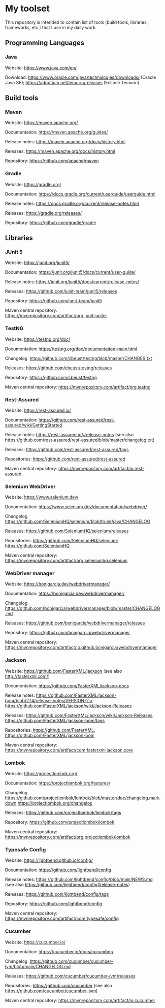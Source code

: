 # My toolset
This repository is intended to contain list of tools (build tools, libraries, frameworks, etc.) that I use in my daily work.

## Programming Languages
### Java
Website: https://www.java.com/en/

Download: https://www.oracle.com/java/technologies/downloads/ (Oracle Java SE); https://adoptium.net/temurin/releases (Eclipse Temurin)

## Build tools
### Maven
Website: https://maven.apache.org/

Documentation: https://maven.apache.org/guides/

Release notes: https://maven.apache.org/docs/history.html

Releases: https://maven.apache.org/docs/history.html

Repository: https://github.com/apache/maven

### Gradle
Website: https://gradle.org/

Documentation: https://docs.gradle.org/current/userguide/userguide.html

Release notes: https://docs.gradle.org/current/release-notes.html

Releases: https://gradle.org/releases/

Repository: https://github.com/gradle/gradle

## Libraries
### JUnit 5
Website: https://junit.org/junit5/

Documentation: https://junit.org/junit5/docs/current/user-guide/

Release notes: https://junit.org/junit5/docs/current/release-notes/

Releases: https://github.com/junit-team/junit5/releases

Repository: https://github.com/junit-team/junit5

Maven central repository: https://mvnrepository.com/artifact/org.junit.jupiter

### TestNG
Website: https://testng.org/doc/

Documentation: https://testng.org/doc/documentation-main.html

Changelog: https://github.com/cbeust/testng/blob/master/CHANGES.txt

Releases: https://github.com/cbeust/testng/releases

Repository: https://github.com/cbeust/testng

Maven central repository: https://mvnrepository.com/artifact/org.testng

### Rest-Assured
Website: https://rest-assured.io/

Documentation: https://github.com/rest-assured/rest-assured/wiki/GettingStarted

Release notes: https://rest-assured.io/#release-notes (see also https://github.com/rest-assured/rest-assured/blob/master/changelog.txt)

Releases: https://github.com/rest-assured/rest-assured/tags

Repositories: https://github.com/rest-assured/rest-assured

Maven central repository: https://mvnrepository.com/artifact/io.rest-assured

### Selenium WebDriver
Website: https://www.selenium.dev/

Documentation: https://www.selenium.dev/documentation/webdriver/

Changelog: https://github.com/SeleniumHQ/selenium/blob/trunk/java/CHANGELOG

Releases: https://github.com/SeleniumHQ/selenium/releases

Repositories: https://github.com/SeleniumHQ/selenium; https://github.com/SeleniumHQ

Maven central repository: https://mvnrepository.com/artifact/org.seleniumhq.selenium

### WebDriver manager
Website: https://bonigarcia.dev/webdrivermanager/

Documentation: https://bonigarcia.dev/webdrivermanager/

Changelog: https://github.com/bonigarcia/webdrivermanager/blob/master/CHANGELOG.md

Releases: https://github.com/bonigarcia/webdrivermanager/releases

Repository: https://github.com/bonigarcia/webdrivermanager

Maven central repository: https://mvnrepository.com/artifact/io.github.bonigarcia/webdrivermanager

### Jackson
Website: https://github.com/FasterXML/jackson (see also http://fasterxml.com/)

Documentation: https://github.com/FasterXML/jackson-docs

Release notes: https://github.com/FasterXML/jackson-bom/blob/2.14/release-notes/VERSION-2.x; https://github.com/FasterXML/jackson/wiki/Jackson-Releases

Releases: https://github.com/FasterXML/jackson/wiki/Jackson-Releases; https://github.com/FasterXML/jackson-bom/tags

Repositories: https://github.com/FasterXML; https://github.com/FasterXML/jackson-bom

Maven central repository: https://mvnrepository.com/artifact/com.fasterxml.jackson.core

### Lombok
Website: https://projectlombok.org/

Documentation: https://projectlombok.org/features/

Changelog: https://github.com/projectlombok/lombok/blob/master/doc/changelog.markdown
          https://projectlombok.org/changelog

Releases: https://github.com/projectlombok/lombok/tags

Repository: https://github.com/projectlombok/lombok

Maven central repository: https://mvnrepository.com/artifact/org.projectlombok/lombok

### Typesafe Config
Website: https://lightbend.github.io/config/

Documentation: https://github.com/lightbend/config

Release notes: https://github.com/lightbend/config/blob/main/NEWS.md (see also https://github.com/lightbend/config#release-notes)

Releases: https://github.com/lightbend/config/tags

Repository: https://github.com/lightbend/config

Maven central repository: https://mvnrepository.com/artifact/com.typesafe/config

### Cucumber
Website: https://cucumber.io/

Documentation: https://cucumber.io/docs/cucumber/

Changelog: https://github.com/cucumber/cucumber-jvm/blob/main/CHANGELOG.md

Releases: https://github.com/cucumber/cucumber-jvm/releases

Repositories: https://github.com/cucumber (see also https://github.com/cucumber/cucumber-jvm)

Maven central repository: https://mvnrepository.com/artifact/io.cucumber
